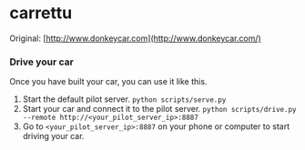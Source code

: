 # carrettu

Original: [http://www.donkeycar.com](http://www.donkeycar.com/)

### Drive your car
Once you have built your car, you can use it like this.

1. Start the default pilot server. `python scripts/serve.py`
2. Start your car and connect it to the pilot server. `python scripts/drive.py  --remote http://<your_pilot_server_ip>:8887`
3. Go to `<your_pilot_server_ip>:8887` on your phone or computer to start driving your car. 
